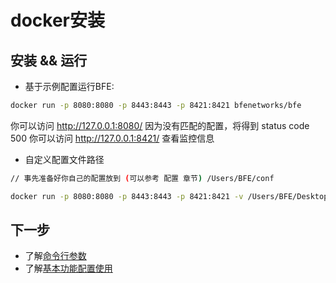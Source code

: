 # docker安装


## 安装 && 运行

- 基于示例配置运行BFE:

```bash
docker run -p 8080:8080 -p 8443:8443 -p 8421:8421 bfenetworks/bfe
```

你可以访问 http://127.0.0.1:8080/ 因为没有匹配的配置，将得到 status code 500
你可以访问 http://127.0.0.1:8421/ 查看监控信息

- 自定义配置文件路径

```bash
// 事先准备好你自己的配置放到 (可以参考 配置 章节) /Users/BFE/conf

docker run -p 8080:8080 -p 8443:8443 -p 8421:8421 -v /Users/BFE/Desktop/log:/bfe/log -v /Users/BFE/Desktop/conf:/bfe/conf bfenetworks/bfe
```

## 下一步
* 了解[命令行参数](../operation/command.md)
* 了解[基本功能配置使用](../example/guide.md)
